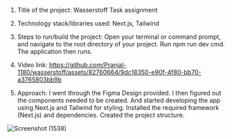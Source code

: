  1. Title of the project: Wasserstoff Task assignment

 2. Technology stack/libraries used: Next.js, Tailwind

 3. Steps to run/build the project: Open your terminal or command prompt, and navigate to the root directory of your project. Run npm run dev cmd. The application then runs.

 4. Video link: https://github.com/Pranjal-1180/wasserstoff/assets/82760664/9dc18350-e90f-4f80-bb70-a3765803bb9b

 5. Approach: I went through the Figma Design provided. I then figured out the components needed to be created. And started developing the app using Next.js and Tailwind for 
           styling. Installed the required framework (Next.js) and dependencies. Created the project structure.  



![Screenshot (1538)](https://github.com/Pranjal-1180/wasserstoff/assets/82760664/604cbe63-4e61-4de1-86c6-bc241d158337)




